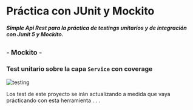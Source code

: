 # Práctica con JUnit y Mockito

***Simple Api Rest para la práctica de testings unitarios y de integración con Junit 5 y Mockito.***


 ## <sub> - Mockito - </sub>
### Test unitario sobre la capa `Service` con coverage
![testing](https://github.com/Iv-Mieres/API-Rest-de-Practica-aplicando-JUnit-5-Mokito/assets/103857812/c7489dd2-463d-4d7a-a3b4-630089fd1071)

Los test de este proyecto se irán actualizando a medida que vaya prácticando con esta herramienta . . . 
